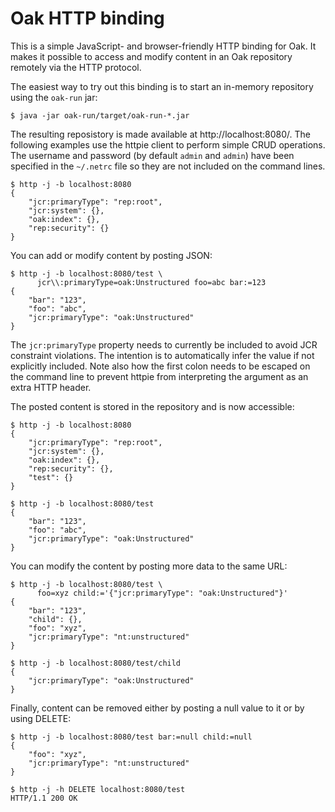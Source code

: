 Oak HTTP binding
================

This is a simple JavaScript- and browser-friendly HTTP binding for Oak.
It makes it possible to access and modify content in an Oak repository
remotely via the HTTP protocol.

The easiest way to try out this binding is to start an in-memory repository
using the `oak-run` jar:

    $ java -jar oak-run/target/oak-run-*.jar

The resulting reposistory is made available at http://localhost:8080/.
The following examples use the httpie client to perform simple CRUD operations.
The username and password (by default `admin` and `admin`) have been specified
in the `~/.netrc` file so they are not included on the command lines.

    $ http -j -b localhost:8080
    {
        "jcr:primaryType": "rep:root",
        "jcr:system": {},
        "oak:index": {},
        "rep:security": {}
    }

You can add or modify content by posting JSON:

    $ http -j -b localhost:8080/test \
          jcr\\:primaryType=oak:Unstructured foo=abc bar:=123
    {
        "bar": "123",
        "foo": "abc",
        "jcr:primaryType": "oak:Unstructured"
    }

The `jcr:primaryType` property needs to currently be included to avoid
JCR constraint violations. The intention is to automatically infer the
value if not explicitly included. Note also how the first colon needs to
be escaped on the command line to prevent httpie from interpreting the
argument as an extra HTTP header.

The posted content is stored in the repository and is now accessible:

    $ http -j -b localhost:8080
    {
        "jcr:primaryType": "rep:root",
        "jcr:system": {},
        "oak:index": {},
        "rep:security": {},
        "test": {}
    }

    $ http -j -b localhost:8080/test
    {
        "bar": "123",
        "foo": "abc",
        "jcr:primaryType": "oak:Unstructured"
    }

You can modify the content by posting more data to the same URL:

    $ http -j -b localhost:8080/test \
          foo=xyz child:='{"jcr:primaryType": "oak:Unstructured"}'
    {
        "bar": "123",
        "child": {},
        "foo": "xyz",
        "jcr:primaryType": "nt:unstructured"
    }

    $ http -j -b localhost:8080/test/child
    {
        "jcr:primaryType": "oak:Unstructured"
    }

Finally, content can be removed either by posting a null value to it
or by using DELETE:

    $ http -j -b localhost:8080/test bar:=null child:=null
    {
        "foo": "xyz",
        "jcr:primaryType": "nt:unstructured"
    }

    $ http -j -h DELETE localhost:8080/test
    HTTP/1.1 200 OK
